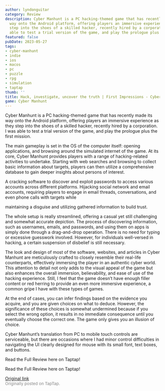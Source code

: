 ```yaml
---
author: lyndonguitar
category: Review
description: Cyber Manhunt is a PC hacking-themed game that has recently made its
  way onto the Android platform, offering players an immersive experience as they
  step into the shoes of a skilled hacker, recently hired by a corporation. I was
  able to test a trial version of the game, and play the prologue plus the first mission.
featured: false
pubDate: 2023-05-27
tags:
- cyber-manhunt
- indie
- ios
- macos
- pc
- puzzle
- rpg
- simulation
- taptap
thumb: ''
title: Hack, investigate, uncover the truth | First Impressions - Cyber Manhunt
game: Cyber Manhunt
---
```

Cyber Manhunt is a PC hacking-themed game that has recently made its way onto the Android platform, offering players an immersive experience as they step into the shoes of a skilled hacker, recently hired by a corporation. I was able to test a trial version of the game, and play the prologue plus the first mission.

The main gameplay is set in the OS of the computer itself: opening applications, and browsing around the simulated internet of the game. At its core, Cyber Manhunt provides players with a range of hacking-related activities to undertake. Starting with web searches and browsing to collect basic information about targets, players can then utilize a comprehensive database to gain deeper insights about persons of interest.

A cracking software to discover and exploit passwords to access various accounts across different platforms. Hijacking social network and email accounts, requiring players to engage in email threads, conversations, and even phone calls with targets while

maintaining a disguise and utilizing gathered information to build trust.

The whole setup is really streamlined, offering a casual yet still challenging and somewhat accurate depiction. The process of discovering information, such as usernames, emails, and passwords, and using them on apps is simply done through a drag-and-drop operation. There is no need for typing or excessive guesswork involved. However, for individuals well-versed in hacking, a certain suspension of disbelief is still necessary.

The look and design of most of the software, websites, and articles in Cyber Manhunt are meticulously crafted to closely resemble their real-life counterparts, effectively immersing the player in an authentic cyber world. This attention to detail not only adds to the visual appeal of the game but also enhances the overall immersion, believability, and ease of use of the hacking experience. Still, I feel that the game doesn’t have enough filler content or red herring to provide an even more immersive experience, a common gripe I have with these types of games.

At the end of cases, you can infer findings based on the evidence you acquire, and you are given choices on what to deduce. However, the significance of these choices is somewhat undermined because if you select the wrong option, it results in no immediate consequence until you eventually choose the correct one. The game only gives you an illusion of choice.

Cyber Manhunt’s translation from PC to mobile touch controls are serviceable, but there are occasions where I had minor control difficulties in navigating the UI clearly designed for mouse with its small font, text boxes, and buttons.

Read the Full Review here on Taptap!

Read the Full Review here on Taptap!

[Original link](https://www.taptap.io/post/5668350)<br><span style="font-size: 0.95em; color: #888;">Originally posted on TapTap.</span>